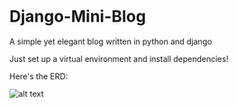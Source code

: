 # Django-Mini-Blog

A simple yet elegant blog written in python and django

Just set up a virtual environment and install dependencies!

Here's the ERD:

![alt text](https://github.com/mhdirajabi/Mini-Blog/blob/main/Mini_Blog/blog/erd.png?raw=true)
